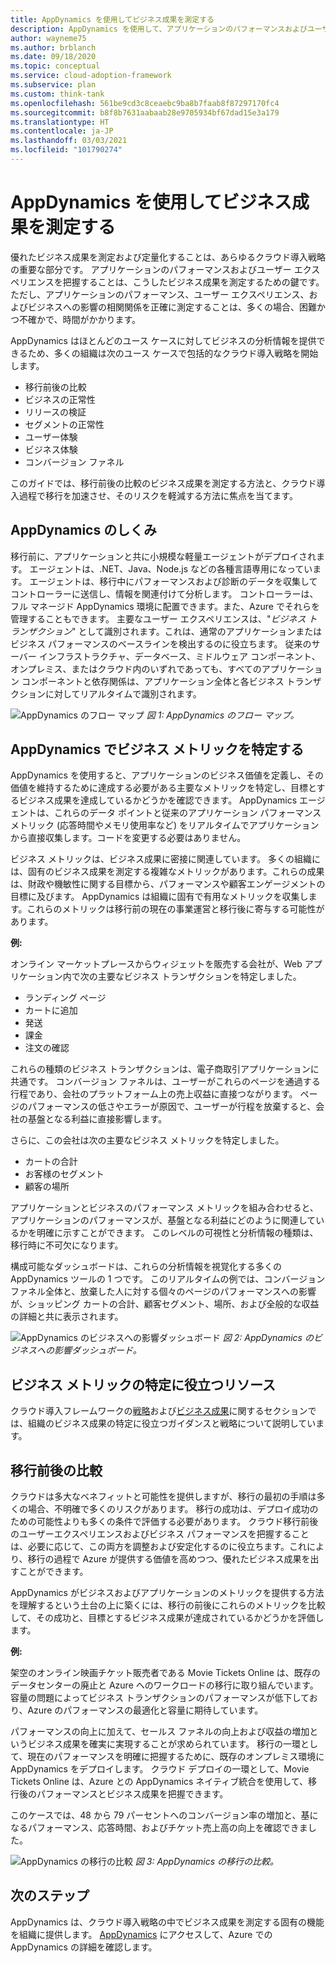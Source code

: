 ```yaml
---
title: AppDynamics を使用してビジネス成果を測定する
description: AppDynamics を使用して、アプリケーションのパフォーマンスおよびユーザー エクスペリエンスがビジネス成果にどのように影響するかを把握します。
author: wayneme75
ms.author: brblanch
ms.date: 09/18/2020
ms.topic: conceptual
ms.service: cloud-adoption-framework
ms.subservice: plan
ms.custom: think-tank
ms.openlocfilehash: 561be9cd3c8ceaebc9ba8b7faab8f87297170fc4
ms.sourcegitcommit: b8f8b7631aabaab28e9705934bf67dad15e3a179
ms.translationtype: HT
ms.contentlocale: ja-JP
ms.lasthandoff: 03/03/2021
ms.locfileid: "101790274"
---
```

<!-- docutune:casing "Movie Tickets Online" -->

# <a name="measure-business-outcomes-with-appdynamics"></a>AppDynamics を使用してビジネス成果を測定する

優れたビジネス成果を測定および定量化することは、あらゆるクラウド導入戦略の重要な部分です。 アプリケーションのパフォーマンスおよびユーザー エクスペリエンスを把握することは、こうしたビジネス成果を測定するための鍵です。 ただし、アプリケーションのパフォーマンス、ユーザー エクスペリエンス、およびビジネスへの影響の相関関係を正確に測定することは、多くの場合、困難かつ不確かで、時間がかかります。

AppDynamics はほとんどのユース ケースに対してビジネスの分析情報を提供できるため、多くの組織は次のユース ケースで包括的なクラウド導入戦略を開始します。

- 移行前後の比較
- ビジネスの正常性
- リリースの検証
- セグメントの正常性
- ユーザー体験
- ビジネス体験
- コンバージョン ファネル

このガイドでは、移行前後の比較のビジネス成果を測定する方法と、クラウド導入過程で移行を加速させ、そのリスクを軽減する方法に焦点を当てます。

## <a name="how-appdynamics-works"></a>AppDynamics のしくみ

移行前に、アプリケーションと共に小規模な軽量エージェントがデプロイされます。 エージェントは、.NET、Java、Node.js などの各種言語専用になっています。 エージェントは、移行中にパフォーマンスおよび診断のデータを収集してコントローラーに送信し、情報を関連付けて分析します。 コントローラーは、フル マネージド AppDynamics 環境に配置できます。また、Azure でそれらを管理することもできます。 主要なユーザー エクスペリエンスは、"*ビジネス トランザクション*" として識別されます。これは、通常のアプリケーションまたはビジネス パフォーマンスのベースラインを検出するのに役立ちます。 従来のサーバー インフラストラクチャ、データベース、ミドルウェア コンポーネント、オンプレミス、またはクラウド内のいずれであっても、すべてのアプリケーション コンポーネントと依存関係は、アプリケーション全体と各ビジネス トランザクションに対してリアルタイムで識別されます。

![AppDynamics のフロー マップ](./media/app-dynamics-flow-map.jpg)
*図 1: AppDynamics のフロー マップ。*

## <a name="appdynamics-identifies-business-metrics"></a>AppDynamics でビジネス メトリックを特定する

AppDynamics を使用すると、アプリケーションのビジネス価値を定義し、その価値を維持するために達成する必要がある主要なメトリックを特定し、目標とするビジネス成果を達成しているかどうかを確認できます。 AppDynamics エージェントは、これらのデータ ポイントと従来のアプリケーション パフォーマンス メトリック (応答時間やメモリ使用率など) をリアルタイムでアプリケーションから直接収集します。コードを変更する必要はありません。

ビジネス メトリックは、ビジネス成果に密接に関連しています。 多くの組織には、固有のビジネス成果を測定する複雑なメトリックがあります。これらの成果は、財政や機敏性に関する目標から、パフォーマンスや顧客エンゲージメントの目標に及びます。 AppDynamics は組織に固有で有用なメトリックを収集します。これらのメトリックは移行前の現在の事業運営と移行後に寄与する可能性があります。

**例:**

オンライン マーケットプレースからウィジェットを販売する会社が、Web アプリケーション内で次の主要なビジネス トランザクションを特定しました。

- ランディング ページ
- カートに追加
- 発送
- 課金
- 注文の確認

これらの種類のビジネス トランザクションは、電子商取引アプリケーションに共通です。 コンバージョン ファネルは、ユーザーがこれらのページを通過する行程であり、会社のプラットフォーム上の売上収益に直接つながります。 ページのパフォーマンスの低さやエラーが原因で、ユーザーが行程を放棄すると、会社の基盤となる利益に直接影響します。

さらに、この会社は次の主要なビジネス メトリックを特定しました。

- カートの合計
- お客様のセグメント
- 顧客の場所

アプリケーションとビジネスのパフォーマンス メトリックを組み合わせると、アプリケーションのパフォーマンスが、基盤となる利益にどのように関連しているかを明確に示すことができます。 このレベルの可視性と分析情報の種類は、移行時に不可欠になります。

構成可能なダッシュボードは、これらの分析情報を視覚化する多くの AppDynamics ツールの 1 つです。 このリアルタイムの例では、コンバージョン ファネル全体と、放棄した人に対する個々のページのパフォーマンスへの影響が、ショッピング カートの合計、顧客セグメント、場所、および全般的な収益の詳細と共に表示されます。

![AppDynamics のビジネスへの影響ダッシュボード](./media/app-dynamics-business-impact-dashboard.jpg)
*図 2: AppDynamics のビジネスへの影響ダッシュボード。*

## <a name="resources-to-help-identify-business-metrics"></a>ビジネス メトリックの特定に役立つリソース

クラウド導入フレームワークの[戦略](../strategy/index.md)および[ビジネス成果](../strategy/business-outcomes/index.md)に関するセクションでは、組織のビジネス成果の特定に役立つガイダンスと戦略について説明しています。

## <a name="pre--and-post-migration-comparison"></a>移行前後の比較

クラウドは多大なベネフィットと可能性を提供しますが、移行の最初の手順は多くの場合、不明確で多くのリスクがあります。 移行の成功は、デプロイ成功のための可能性よりも多くの条件で評価する必要があります。 クラウド移行前後のユーザーエクスペリエンスおよびビジネス パフォーマンスを把握することは、必要に応じて、この両方を調整および安定化するのに役立ちます。これにより、移行の過程で Azure が提供する価値を高めつつ、優れたビジネス成果を出すことができます。

AppDynamics がビジネスおよびアプリケーションのメトリックを提供する方法を理解するという土台の上に築くには、移行の前後にこれらのメトリックを比較して、その成功と、目標とするビジネス成果が達成されているかどうかを評価します。

**例:**

架空のオンライン映画チケット販売者である Movie Tickets Online は、既存のデータセンターの廃止と Azure へのワークロードの移行に取り組んでいます。 容量の問題によってビジネス トランザクションのパフォーマンスが低下しており、Azure のパフォーマンスの最適化と容量に期待しています。

パフォーマンスの向上に加えて、セールス ファネルの向上および収益の増加というビジネス成果を確実に実現することが求められています。 移行の一環として、現在のパフォーマンスを明確に把握するために、既存のオンプレミス環境に AppDynamics をデプロイします。 クラウド デプロイの一環として、Movie Tickets Online は、Azure との AppDynamics ネイティブ統合を使用して、移行後のパフォーマンスとビジネス成果を把握できます。

このケースでは、48 から 79 パーセントへのコンバージョン率の増加と、基になるパフォーマンス、応答時間、およびチケット売上高の向上を確認できました。

![AppDynamics の移行の比較](./media/app-dynamics-migration-comparison.jpg)
*図 3: AppDynamics の移行の比較。*

## <a name="next-steps"></a>次のステップ

AppDynamics は、クラウド導入戦略の中でビジネス成果を測定する固有の機能を組織に提供します。 [AppDynamics](https://www.appdynamics.com/solutions/azure-monitoring) にアクセスして、Azure での AppDynamics の詳細を確認します。
